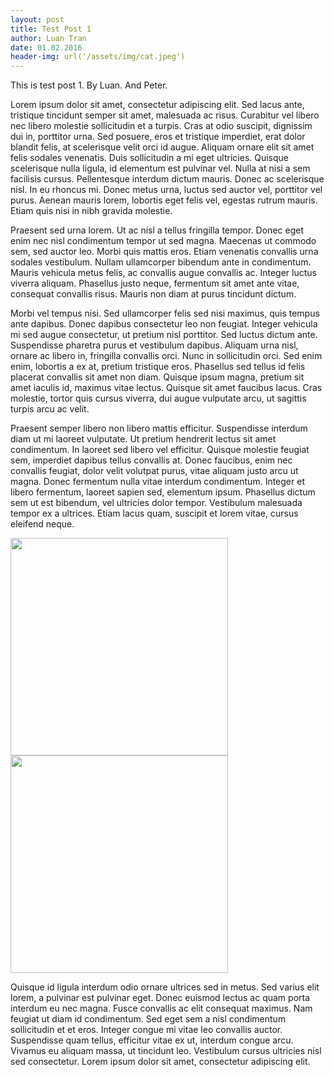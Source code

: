 ```yaml
---
layout: post
title: Test Post 1
author: Luan Tran
date: 01.02.2016
header-img: url('/assets/img/cat.jpeg')
---
```


This is test post 1. By Luan. And Peter.

Lorem ipsum dolor sit amet, consectetur adipiscing elit. Sed lacus ante, tristique tincidunt semper sit amet, malesuada ac risus. Curabitur vel libero nec libero molestie sollicitudin et a turpis. Cras at odio suscipit, dignissim dui in, porttitor urna. Sed posuere, eros et tristique imperdiet, erat dolor blandit felis, at scelerisque velit orci id augue. Aliquam ornare elit sit amet felis sodales venenatis. Duis sollicitudin a mi eget ultricies. Quisque scelerisque nulla ligula, id elementum est pulvinar vel. Nulla at nisi a sem facilisis cursus. Pellentesque interdum dictum mauris. Donec ac scelerisque nisl. In eu rhoncus mi. Donec metus urna, luctus sed auctor vel, porttitor vel purus. Aenean mauris lorem, lobortis eget felis vel, egestas rutrum mauris. Etiam quis nisi in nibh gravida molestie.

Praesent sed urna lorem. Ut ac nisl a tellus fringilla tempor. Donec eget enim nec nisl condimentum tempor ut sed magna. Maecenas ut commodo sem, sed auctor leo. Morbi quis mattis eros. Etiam venenatis convallis urna sodales vestibulum. Nullam ullamcorper bibendum ante in condimentum. Mauris vehicula metus felis, ac convallis augue convallis ac. Integer luctus viverra aliquam. Phasellus justo neque, fermentum sit amet ante vitae, consequat convallis risus. Mauris non diam at purus tincidunt dictum.

Morbi vel tempus nisi. Sed ullamcorper felis sed nisi maximus, quis tempus ante dapibus. Donec dapibus consectetur leo non feugiat. Integer vehicula mi sed augue consectetur, ut pretium nisl porttitor. Sed luctus dictum ante. Suspendisse pharetra purus et vestibulum dapibus. Aliquam urna nisl, ornare ac libero in, fringilla convallis orci. Nunc in sollicitudin orci. Sed enim enim, lobortis a ex at, pretium tristique eros. Phasellus sed tellus id felis placerat convallis sit amet non diam. Quisque ipsum magna, pretium sit amet iaculis id, maximus vitae lectus. Quisque sit amet faucibus lacus. Cras molestie, tortor quis cursus viverra, dui augue vulputate arcu, ut sagittis turpis arcu ac velit.

Praesent semper libero non libero mattis efficitur. Suspendisse interdum diam ut mi laoreet vulputate. Ut pretium hendrerit lectus sit amet condimentum. In laoreet sed libero vel efficitur. Quisque molestie feugiat sem, imperdiet dapibus tellus convallis at. Donec faucibus, enim nec convallis feugiat, dolor velit volutpat purus, vitae aliquam justo arcu ut magna. Donec fermentum nulla vitae interdum condimentum. Integer et libero fermentum, laoreet sapien sed, elementum ipsum. Phasellus dictum sem ut est bibendum, vel ultricies dolor tempor. Vestibulum malesuada tempor ex a ultrices. Etiam lacus quam, suscipit et lorem vitae, cursus eleifend neque.

<img src="/assets/img/01_0B7837BAD0BB.jpg" width="348px">
<img src="/assets/img/01_0B7837BAD0BB.jpg" width="348px">


Quisque id ligula interdum odio ornare ultrices sed in metus. Sed varius elit lorem, a pulvinar est pulvinar eget. Donec euismod lectus ac quam porta interdum eu nec magna. Fusce convallis ac elit consequat maximus. Nam feugiat ut diam id condimentum. Sed eget sem a nisl condimentum sollicitudin et et eros. Integer congue mi vitae leo convallis auctor. Suspendisse quam tellus, efficitur vitae ex ut, interdum congue arcu. Vivamus eu aliquam massa, ut tincidunt leo. Vestibulum cursus ultricies nisl sed consectetur. Lorem ipsum dolor sit amet, consectetur adipiscing elit.